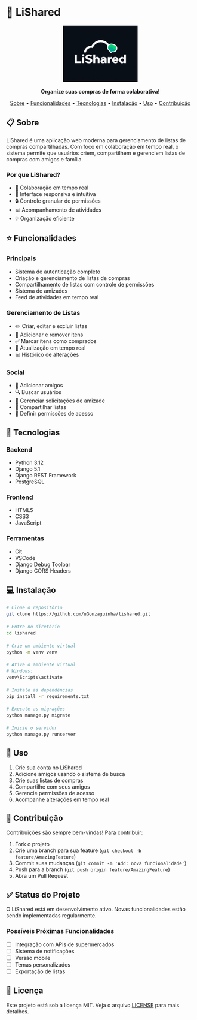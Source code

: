 
# 🛒 LiShared

<p align="center">
  <img src="/app_lishared/static/img/logo_LiShared.jpeg" alt="LiShared Logo" width="200"/>
</p>

<p align="center">
  <strong>Organize suas compras de forma colaborativa!</strong>
</p>

<p align="center">
  <a href="#sobre">Sobre</a> •
  <a href="#funcionalidades">Funcionalidades</a> •
  <a href="#tecnologias">Tecnologias</a> •
  <a href="#instalação">Instalação</a> •
  <a href="#uso">Uso</a> •
  <a href="#contribuição">Contribuição</a>
</p>

## 📋 Sobre

LiShared é uma aplicação web moderna para gerenciamento de listas de compras compartilhadas. Com foco em colaboração em tempo real, o sistema permite que usuários criem, compartilhem e gerenciem listas de compras com amigos e família.

### Por que LiShared?

- 🤝 Colaboração em tempo real
- 📱 Interface responsiva e intuitiva
- 🔒 Controle granular de permissões
- 📊 Acompanhamento de atividades
- 💡 Organização eficiente

## ⭐ Funcionalidades

### Principais
- Sistema de autenticação completo
- Criação e gerenciamento de listas de compras
- Compartilhamento de listas com controle de permissões
- Sistema de amizades
- Feed de atividades em tempo real

### Gerenciamento de Listas
- ✏️ Criar, editar e excluir listas
- 📎 Adicionar e remover itens
- ✅ Marcar itens como comprados
- 🔄 Atualização em tempo real
- 📊 Histórico de alterações

### Social
- 👥 Adicionar amigos
- 🔍 Buscar usuários
- 🤝 Gerenciar solicitações de amizade
- 📨 Compartilhar listas
- 🔐 Definir permissões de acesso

## 🚀 Tecnologias

### Backend
- Python 3.12
- Django 5.1
- Django REST Framework
- PostgreSQL

### Frontend
- HTML5
- CSS3
- JavaScript

### Ferramentas
- Git
- VSCode
- Django Debug Toolbar
- Django CORS Headers

## 💻 Instalação

```bash
# Clone o repositório
git clone https://github.com/uGonzaguinha/lishared.git

# Entre no diretório
cd lishared

# Crie um ambiente virtual
python -m venv venv

# Ative o ambiente virtual
# Windows:
venv\Scripts\activate

# Instale as dependências
pip install -r requirements.txt

# Execute as migrações
python manage.py migrate

# Inicie o servidor
python manage.py runserver
```

## 🎯 Uso

1. Crie sua conta no LiShared
2. Adicione amigos usando o sistema de busca
3. Crie suas listas de compras
4. Compartilhe com seus amigos
5. Gerencie permissões de acesso
6. Acompanhe alterações em tempo real

## 🤝 Contribuição

Contribuições são sempre bem-vindas! Para contribuir:

1. Fork o projeto
2. Crie uma branch para sua feature (`git checkout -b feature/AmazingFeature`)
3. Commit suas mudanças (`git commit -m 'Add: nova funcionalidade'`)
4. Push para a branch (`git push origin feature/AmazingFeature`)
5. Abra um Pull Request

## ✅ Status do Projeto

O LiShared está em desenvolvimento ativo. Novas funcionalidades estão sendo implementadas regularmente.

### Possíveis Próximas Funcionalidades

- [ ]  Integração com APIs de supermercados
- [ ]  Sistema de notificações
- [ ]  Versão mobile
- [ ]  Temas personalizados
- [ ]  Exportação de listas

## 📝 Licença

Este projeto está sob a licença MIT. Veja o arquivo [LICENSE](LICENSE) para mais detalhes.
